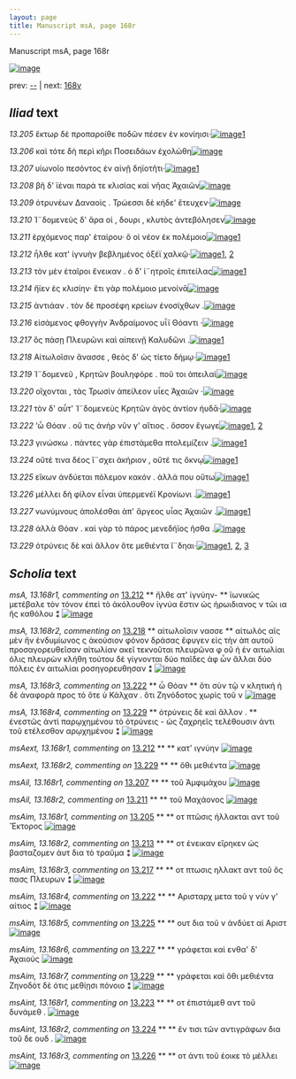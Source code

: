 ```yaml
---
layout: page
title: Manuscript msA, page 168r
---
```


Manuscript msA, page 168r

[![image](http://www.homermultitext.org/iipsrv?OBJ=IIP,1.0&FIF=/project/homer/pyramidal/deepzoom/hmt/vaimg/2017a/VA168RN_0339.tif&WID=100&CVT=JPEG)](http://www.homermultitext.org/ict2/?urn=urn:cite2:hmt:vaimg.2017a:VA168RN_0339)

prev:  [--](../--) | next:  [168v](../168v)

## *Iliad* text

*13.205* <a id="13.205"/> ἕκτωρ δὲ προπαροίθε ποδῶν πέσεν ἐν κονίηισι·[![image](http://www.homermultitext.org/iipsrv?OBJ=IIP,1.0&FIF=/project/homer/pyramidal/deepzoom/hmt/vaimg/2017a/VA168RN_0339.tif&RGN=0.18,0.2051,0.416,0.0248&WID=1000&CVT=JPEG)](http://www.homermultitext.org/ict2/?urn=urn:cite2:hmt:vaimg.2017a:VA168RN_0339@0.18,0.2051,0.416,0.0248)[1](#msAim_13.168r1)

*13.206* <a id="13.206"/> καὶ τότε δὴ περὶ κῆρι Ποσειδάων ἐχολώθη[![image](http://www.homermultitext.org/iipsrv?OBJ=IIP,1.0&FIF=/project/homer/pyramidal/deepzoom/hmt/vaimg/2017a/VA168RN_0339.tif&RGN=0.176,0.2246,0.405,0.0248&WID=1000&CVT=JPEG)](http://www.homermultitext.org/ict2/?urn=urn:cite2:hmt:vaimg.2017a:VA168RN_0339@0.176,0.2246,0.405,0.0248)

*13.207* <a id="13.207"/> υἱωνοῖο πεσόντος ἐν αἰνῇ δηϊοτῆτι·[![image](http://www.homermultitext.org/iipsrv?OBJ=IIP,1.0&FIF=/project/homer/pyramidal/deepzoom/hmt/vaimg/2017a/VA168RN_0339.tif&RGN=0.174,0.2457,0.355,0.0225&WID=1000&CVT=JPEG)](http://www.homermultitext.org/ict2/?urn=urn:cite2:hmt:vaimg.2017a:VA168RN_0339@0.174,0.2457,0.355,0.0225)[1](#msAil_13.168r1)

*13.208* <a id="13.208"/> βῆ δ' ϊέναι παρά τε κλισίας καὶ νῆας Ἀχαιῶν[![image](http://www.homermultitext.org/iipsrv?OBJ=IIP,1.0&FIF=/project/homer/pyramidal/deepzoom/hmt/vaimg/2017a/VA168RN_0339.tif&RGN=0.175,0.2645,0.393,0.0225&WID=1000&CVT=JPEG)](http://www.homermultitext.org/ict2/?urn=urn:cite2:hmt:vaimg.2017a:VA168RN_0339@0.175,0.2645,0.393,0.0225)

*13.209* <a id="13.209"/> ὀτρυνέων Δαναοὶς . Τρώεσσι δὲ κήδε' ἔτευχεν·[![image](http://www.homermultitext.org/iipsrv?OBJ=IIP,1.0&FIF=/project/homer/pyramidal/deepzoom/hmt/vaimg/2017a/VA168RN_0339.tif&RGN=0.175,0.2825,0.393,0.0233&WID=1000&CVT=JPEG)](http://www.homermultitext.org/ict2/?urn=urn:cite2:hmt:vaimg.2017a:VA168RN_0339@0.175,0.2825,0.393,0.0233)

*13.210* <a id="13.210"/> Ἰ¨δομενεὺς δ' ἄρα οἱ , δουρι , κλυτὸς ἀντεβόλησεν[![image](http://www.homermultitext.org/iipsrv?OBJ=IIP,1.0&FIF=/project/homer/pyramidal/deepzoom/hmt/vaimg/2017a/VA168RN_0339.tif&RGN=0.178,0.302,0.403,0.0233&WID=1000&CVT=JPEG)](http://www.homermultitext.org/ict2/?urn=urn:cite2:hmt:vaimg.2017a:VA168RN_0339@0.178,0.302,0.403,0.0233)

*13.211* <a id="13.211"/> ἐρχόμενος παρ' ἑταίρου· ὅ οἱ νέον ἐκ πολέμοιο[![image](http://www.homermultitext.org/iipsrv?OBJ=IIP,1.0&FIF=/project/homer/pyramidal/deepzoom/hmt/vaimg/2017a/VA168RN_0339.tif&RGN=0.177,0.3208,0.394,0.0233&WID=1000&CVT=JPEG)](http://www.homermultitext.org/ict2/?urn=urn:cite2:hmt:vaimg.2017a:VA168RN_0339@0.177,0.3208,0.394,0.0233)[1](#msAil_13.168r2)

*13.212* <a id="13.212"/> ἦλθε κατ' ἰγνυὴν βεβλημένος ὀξέϊ χαλκῷ·[![image](http://www.homermultitext.org/iipsrv?OBJ=IIP,1.0&FIF=/project/homer/pyramidal/deepzoom/hmt/vaimg/2017a/VA168RN_0339.tif&RGN=0.177,0.3396,0.394,0.024&WID=1000&CVT=JPEG)](http://www.homermultitext.org/ict2/?urn=urn:cite2:hmt:vaimg.2017a:VA168RN_0339@0.177,0.3396,0.394,0.024)[1](#msA_13.168r1), [2](#msAext_13.168r1)

*13.213* <a id="13.213"/> τὸν μὲν ἑταῖροι ἔνεικαν . ὁ δ' ἰ¨ητροῖς ἐπιτείλας[![image](http://www.homermultitext.org/iipsrv?OBJ=IIP,1.0&FIF=/project/homer/pyramidal/deepzoom/hmt/vaimg/2017a/VA168RN_0339.tif&RGN=0.162,0.3599,0.43,0.024&WID=1000&CVT=JPEG)](http://www.homermultitext.org/ict2/?urn=urn:cite2:hmt:vaimg.2017a:VA168RN_0339@0.162,0.3599,0.43,0.024)[1](#msAim_13.168r2)

*13.214* <a id="13.214"/> ἤϊεν ἐς κλισίην· ἔτι γὰρ πολέμοιο μενοίνᾱ[![image](http://www.homermultitext.org/iipsrv?OBJ=IIP,1.0&FIF=/project/homer/pyramidal/deepzoom/hmt/vaimg/2017a/VA168RN_0339.tif&RGN=0.177,0.3772,0.381,0.024&WID=1000&CVT=JPEG)](http://www.homermultitext.org/ict2/?urn=urn:cite2:hmt:vaimg.2017a:VA168RN_0339@0.177,0.3772,0.381,0.024)

*13.215* <a id="13.215"/> ἀντιάαν . τὸν δὲ προσέφη κρείων ἐνοσίχθων .[![image](http://www.homermultitext.org/iipsrv?OBJ=IIP,1.0&FIF=/project/homer/pyramidal/deepzoom/hmt/vaimg/2017a/VA168RN_0339.tif&RGN=0.179,0.3959,0.386,0.024&WID=1000&CVT=JPEG)](http://www.homermultitext.org/ict2/?urn=urn:cite2:hmt:vaimg.2017a:VA168RN_0339@0.179,0.3959,0.386,0.024)

*13.216* <a id="13.216"/> εἰσάμενος φθογγὴν Ἀνδραίμονος υἷϊ Θόαντι ·[![image](http://www.homermultitext.org/iipsrv?OBJ=IIP,1.0&FIF=/project/homer/pyramidal/deepzoom/hmt/vaimg/2017a/VA168RN_0339.tif&RGN=0.179,0.4147,0.393,0.024&WID=1000&CVT=JPEG)](http://www.homermultitext.org/ict2/?urn=urn:cite2:hmt:vaimg.2017a:VA168RN_0339@0.179,0.4147,0.393,0.024)

*13.217* <a id="13.217"/> ὃς πάσῃ Πλευρῶνι καὶ αἰπεινῇ Καλυδῶνι .[![image](http://www.homermultitext.org/iipsrv?OBJ=IIP,1.0&FIF=/project/homer/pyramidal/deepzoom/hmt/vaimg/2017a/VA168RN_0339.tif&RGN=0.161,0.4343,0.407,0.024&WID=1000&CVT=JPEG)](http://www.homermultitext.org/ict2/?urn=urn:cite2:hmt:vaimg.2017a:VA168RN_0339@0.161,0.4343,0.407,0.024)[1](#msAim_13.168r3)

*13.218* <a id="13.218"/> Αἰτωλοῖσιν ἄνασσε , θεὸς δ' ὡς τίετο δήμῳ·[![image](http://www.homermultitext.org/iipsrv?OBJ=IIP,1.0&FIF=/project/homer/pyramidal/deepzoom/hmt/vaimg/2017a/VA168RN_0339.tif&RGN=0.169,0.4523,0.407,0.024&WID=1000&CVT=JPEG)](http://www.homermultitext.org/ict2/?urn=urn:cite2:hmt:vaimg.2017a:VA168RN_0339@0.169,0.4523,0.407,0.024)[1](#msA_13.168r2)

*13.219* <a id="13.219"/> Ἰ¨δομενεῦ , Κρητῶν βουληφόρε . ποῦ τοι ἀπειλαὶ[![image](http://www.homermultitext.org/iipsrv?OBJ=IIP,1.0&FIF=/project/homer/pyramidal/deepzoom/hmt/vaimg/2017a/VA168RN_0339.tif&RGN=0.177,0.4718,0.407,0.024&WID=1000&CVT=JPEG)](http://www.homermultitext.org/ict2/?urn=urn:cite2:hmt:vaimg.2017a:VA168RN_0339@0.177,0.4718,0.407,0.024)

*13.220* <a id="13.220"/> οἴχονται , τὰς Τρωσὶν ἀπείλεον υἷες Ἀχαιῶν ·[![image](http://www.homermultitext.org/iipsrv?OBJ=IIP,1.0&FIF=/project/homer/pyramidal/deepzoom/hmt/vaimg/2017a/VA168RN_0339.tif&RGN=0.178,0.4921,0.394,0.0225&WID=1000&CVT=JPEG)](http://www.homermultitext.org/ict2/?urn=urn:cite2:hmt:vaimg.2017a:VA168RN_0339@0.178,0.4921,0.394,0.0225)

*13.221* <a id="13.221"/> τὸν δ' αὖτ' Ἰ¨δομενεὺς Κρητῶν ἀγὸς ἀντίον ήυδᾱ·[![image](http://www.homermultitext.org/iipsrv?OBJ=IIP,1.0&FIF=/project/homer/pyramidal/deepzoom/hmt/vaimg/2017a/VA168RN_0339.tif&RGN=0.176,0.5079,0.431,0.0225&WID=1000&CVT=JPEG)](http://www.homermultitext.org/ict2/?urn=urn:cite2:hmt:vaimg.2017a:VA168RN_0339@0.176,0.5079,0.431,0.0225)

*13.222* <a id="13.222"/> ‘ὦ Θόαν . οὔ τις ἀνὴρ νῦν γ' αἴτιος . ὅσσον ἔγωγε[![image](http://www.homermultitext.org/iipsrv?OBJ=IIP,1.0&FIF=/project/homer/pyramidal/deepzoom/hmt/vaimg/2017a/VA168RN_0339.tif&RGN=0.158,0.5282,0.419,0.0225&WID=1000&CVT=JPEG)](http://www.homermultitext.org/ict2/?urn=urn:cite2:hmt:vaimg.2017a:VA168RN_0339@0.158,0.5282,0.419,0.0225)[1](#msA_13.168r3), [2](#msAim_13.168r4)

*13.223* <a id="13.223"/> γινώσκω . πάντες γὰρ ἐπιστάμεθα πτολεμίζειν .[![image](http://www.homermultitext.org/iipsrv?OBJ=IIP,1.0&FIF=/project/homer/pyramidal/deepzoom/hmt/vaimg/2017a/VA168RN_0339.tif&RGN=0.165,0.5477,0.424,0.027&WID=1000&CVT=JPEG)](http://www.homermultitext.org/ict2/?urn=urn:cite2:hmt:vaimg.2017a:VA168RN_0339@0.165,0.5477,0.424,0.027)[1](#msAint_13.168r1)

*13.224* <a id="13.224"/> οὔτέ τινα δέος ἴ¨σχει ἀκήριον , οὔτέ τις ὄκνῳ[![image](http://www.homermultitext.org/iipsrv?OBJ=IIP,1.0&FIF=/project/homer/pyramidal/deepzoom/hmt/vaimg/2017a/VA168RN_0339.tif&RGN=0.178,0.5657,0.4,0.0248&WID=1000&CVT=JPEG)](http://www.homermultitext.org/ict2/?urn=urn:cite2:hmt:vaimg.2017a:VA168RN_0339@0.178,0.5657,0.4,0.0248)[1](#msAint_13.168r2)

*13.225* <a id="13.225"/> εἴκων ἀνδύεται πόλεμον κακόν . ἀλλά που οὕτω[![image](http://www.homermultitext.org/iipsrv?OBJ=IIP,1.0&FIF=/project/homer/pyramidal/deepzoom/hmt/vaimg/2017a/VA168RN_0339.tif&RGN=0.179,0.5838,0.422,0.0233&WID=1000&CVT=JPEG)](http://www.homermultitext.org/ict2/?urn=urn:cite2:hmt:vaimg.2017a:VA168RN_0339@0.179,0.5838,0.422,0.0233)[1](#msAim_13.168r5)

*13.226* <a id="13.226"/> μέλλει δὴ φίλον εἶναι ὑπερμενέϊ Κρονίωνι .[![image](http://www.homermultitext.org/iipsrv?OBJ=IIP,1.0&FIF=/project/homer/pyramidal/deepzoom/hmt/vaimg/2017a/VA168RN_0339.tif&RGN=0.17,0.6018,0.409,0.0255&WID=1000&CVT=JPEG)](http://www.homermultitext.org/ict2/?urn=urn:cite2:hmt:vaimg.2017a:VA168RN_0339@0.17,0.6018,0.409,0.0255)[1](#msAint_13.168r3)

*13.227* <a id="13.227"/> νωνύμνους ἀπολέσθαι ἀπ' ἄργεος υἷας Ἀχαιῶν .[![image](http://www.homermultitext.org/iipsrv?OBJ=IIP,1.0&FIF=/project/homer/pyramidal/deepzoom/hmt/vaimg/2017a/VA168RN_0339.tif&RGN=0.179,0.6228,0.425,0.024&WID=1000&CVT=JPEG)](http://www.homermultitext.org/ict2/?urn=urn:cite2:hmt:vaimg.2017a:VA168RN_0339@0.179,0.6228,0.425,0.024)[1](#msAim_13.168r6)

*13.228* <a id="13.228"/> ἀλλὰ Θόαν . καὶ γὰρ τὸ πάρος μενεδήϊος ῆσθα .[![image](http://www.homermultitext.org/iipsrv?OBJ=IIP,1.0&FIF=/project/homer/pyramidal/deepzoom/hmt/vaimg/2017a/VA168RN_0339.tif&RGN=0.179,0.6424,0.409,0.024&WID=1000&CVT=JPEG)](http://www.homermultitext.org/ict2/?urn=urn:cite2:hmt:vaimg.2017a:VA168RN_0339@0.179,0.6424,0.409,0.024)

*13.229* <a id="13.229"/> ὀτρύνεις δὲ καὶ ἄλλον ὅτε μεθιέντα ἴ¨δηαι·[![image](http://www.homermultitext.org/iipsrv?OBJ=IIP,1.0&FIF=/project/homer/pyramidal/deepzoom/hmt/vaimg/2017a/VA168RN_0339.tif&RGN=0.177,0.6604,0.387,0.0218&WID=1000&CVT=JPEG)](http://www.homermultitext.org/ict2/?urn=urn:cite2:hmt:vaimg.2017a:VA168RN_0339@0.177,0.6604,0.387,0.0218)[1](#msAim_13.168r7), [2](#msA_13.168r4), [3](#msAext_13.168r2)

## *Scholia* text

*msA, 13.168r1, commenting on* [13.212](#13.212)  <a id="msA_13.168r1"/> **													 														 ἤλθε ατ' ἰγνύην- 												** 													 ϊωνικὼς μετέβαλε τὸν τόνον ἐπεὶ τὸ ἀκόλουθον ἰγνύα ἔστιν ὡς ἡρωιδιανος ν τῶι ια ῆς καθόλου ⁑ 												[![image](http://www.homermultitext.org/iipsrv?OBJ=IIP,1.0&FIF=/project/homer/pyramidal/deepzoom/hmt/vaimg/2017a/VA168RN_0339.tif&RGN=0.664,0.3401,0.139,0.0578&WID=1000&CVT=JPEG)](http://www.homermultitext.org/ict2/?urn=urn:cite2:hmt:vaimg.2017a:VA168RN_0339@0.664,0.3401,0.139,0.0578)

*msA, 13.168r2, commenting on* [13.218](#13.218)  <a id="msA_13.168r2"/> **													 														 αἰτωλοῖσιν νασσε 												** 													 														 αἱτωλὸς αῖς μὲν ἤν ἐνδυμίωνος ς ἀκούσιον φόνον δράσας ἔφυγεν εἰς τὴν 														ἀπ αυτοῦ προσαγορευθεῖσαν αἰτωλίαν ακεῖ τεκνοῦται πλευρῶνα φ οῦ ἡ ἐν αιτωλίαι όλις πλευρὼν κλήθη τούτου δὲ γίγνονται δύο παῖδες ἀφ 														ὦν ἄλλαι δύο πόλεις ἐν αιτωλίαι ροσηγορευθησαν ⁑ 												[![image](http://www.homermultitext.org/iipsrv?OBJ=IIP,1.0&FIF=/project/homer/pyramidal/deepzoom/hmt/vaimg/2017a/VA168RN_0339.tif&RGN=0.652,0.3941,0.164,0.1066&WID=1000&CVT=JPEG)](http://www.homermultitext.org/ict2/?urn=urn:cite2:hmt:vaimg.2017a:VA168RN_0339@0.652,0.3941,0.164,0.1066)

*msA, 13.168r3, commenting on* [13.222](#13.222)  <a id="msA_13.168r3"/> **													 ὦ Θόαν 													 												** 													 ὅτι σὺν τῷ ν κλητική ἡ δὲ ἀναφορὰ προς τὸ 															 															 																 ὅτε ὺ Κάλχαν 															 														 . ὅτι Ζηνόδοτος χωρὶς τοῦ ν 													 												[![image](http://www.homermultitext.org/iipsrv?OBJ=IIP,1.0&FIF=/project/homer/pyramidal/deepzoom/hmt/vaimg/2017a/VA168RN_0339.tif&RGN=0.654,0.497,0.164,0.0413&WID=1000&CVT=JPEG)](http://www.homermultitext.org/ict2/?urn=urn:cite2:hmt:vaimg.2017a:VA168RN_0339@0.654,0.497,0.164,0.0413)

*msA, 13.168r4, commenting on* [13.229](#13.229)  <a id="msA_13.168r4"/> **													 ὀτρύνεις δὲ καὶ ἄλλον . 												** 													 ἐνεστῶς ἀντὶ παρῳχημένου τὸ ὀτρύνεις - ὡς 															 															 ζαχρηεῖς τελέθουσιν 														 ἀντι τοῦ ετέλεσθον αρῳχημένου ⁑ 												[![image](http://www.homermultitext.org/iipsrv?OBJ=IIP,1.0&FIF=/project/homer/pyramidal/deepzoom/hmt/vaimg/2017a/VA168RN_0339.tif&RGN=0.173,0.6952,0.599,0.0308&WID=1000&CVT=JPEG)](http://www.homermultitext.org/ict2/?urn=urn:cite2:hmt:vaimg.2017a:VA168RN_0339@0.173,0.6952,0.599,0.0308)

*msAext, 13.168r1, commenting on* [13.212](#13.212)  <a id="msAext_13.168r1"/> **							 						** 							 κατ' ιγνύην 						[![image](http://www.homermultitext.org/iipsrv?OBJ=IIP,1.0&FIF=/project/homer/pyramidal/deepzoom/hmt/vaimg/2017a/VA168RN_0339.tif&RGN=0.8128,0.3304,0.06927,0.02393&WID=1000&CVT=JPEG)](http://www.homermultitext.org/ict2/?urn=urn:cite2:hmt:vaimg.2017a:VA168RN_0339@0.8128,0.3304,0.06927,0.02393)

*msAext, 13.168r2, commenting on* [13.229](#13.229)  <a id="msAext_13.168r2"/> **							 						** 							 ὅθι μεθιέντα 						[![image](http://www.homermultitext.org/iipsrv?OBJ=IIP,1.0&FIF=/project/homer/pyramidal/deepzoom/hmt/vaimg/2017a/VA168RN_0339.tif&RGN=0.8137,0.6575,0.07590,0.02586&WID=1000&CVT=JPEG)](http://www.homermultitext.org/ict2/?urn=urn:cite2:hmt:vaimg.2017a:VA168RN_0339@0.8137,0.6575,0.07590,0.02586)

*msAil, 13.168r1, commenting on* [13.207](#13.207)  <a id="msAil_13.168r1"/> **							 						** 							 τοῦ Ἀμφιμάχου 						[![image](http://www.homermultitext.org/iipsrv?OBJ=IIP,1.0&FIF=/project/homer/pyramidal/deepzoom/hmt/vaimg/2017a/VA168RN_0339.tif&RGN=0.2036,0.2412,0.06522,0.01674&WID=1000&CVT=JPEG)](http://www.homermultitext.org/ict2/?urn=urn:cite2:hmt:vaimg.2017a:VA168RN_0339@0.2036,0.2412,0.06522,0.01674)

*msAil, 13.168r2, commenting on* [13.211](#13.211)  <a id="msAil_13.168r2"/> **							 						** 							 τοῦ Μαχάονος 						[![image](http://www.homermultitext.org/iipsrv?OBJ=IIP,1.0&FIF=/project/homer/pyramidal/deepzoom/hmt/vaimg/2017a/VA168RN_0339.tif&RGN=0.3556,0.3195,0.04569,0.01342&WID=1000&CVT=JPEG)](http://www.homermultitext.org/ict2/?urn=urn:cite2:hmt:vaimg.2017a:VA168RN_0339@0.3556,0.3195,0.04569,0.01342)

*msAim, 13.168r1, commenting on* [13.205](#13.205)  <a id="msAim_13.168r1"/> **							 						** 							 								 οτ πτῶσις ήλλακται αντ τοῦ Ἔκτορος 							 						[![image](http://www.homermultitext.org/iipsrv?OBJ=IIP,1.0&FIF=/project/homer/pyramidal/deepzoom/hmt/vaimg/2017a/VA168RN_0339.tif&RGN=0.5980,0.2075,0.06522,0.01881&WID=1000&CVT=JPEG)](http://www.homermultitext.org/ict2/?urn=urn:cite2:hmt:vaimg.2017a:VA168RN_0339@0.5980,0.2075,0.06522,0.01881)

*msAim, 13.168r2, commenting on* [13.213](#13.213)  <a id="msAim_13.168r2"/> **							 						** 							 								 οτ ένεικαν εἴρηκεν ὡς βασταζομεν 								 ἀυτ δια τὸ τραῦμα ⁑ 						[![image](http://www.homermultitext.org/iipsrv?OBJ=IIP,1.0&FIF=/project/homer/pyramidal/deepzoom/hmt/vaimg/2017a/VA168RN_0339.tif&RGN=0.5862,0.3560,0.06798,0.02739&WID=1000&CVT=JPEG)](http://www.homermultitext.org/ict2/?urn=urn:cite2:hmt:vaimg.2017a:VA168RN_0339@0.5862,0.3560,0.06798,0.02739)

*msAim, 13.168r3, commenting on* [13.217](#13.217)  <a id="msAim_13.168r3"/> **							 						** 							 								 οτ πτωσις ηλλακτ 								 αντ τοῦ ὅς πασς 								 Πλευρων ⁑ 						[![image](http://www.homermultitext.org/iipsrv?OBJ=IIP,1.0&FIF=/project/homer/pyramidal/deepzoom/hmt/vaimg/2017a/VA168RN_0339.tif&RGN=0.5678,0.4368,0.07056,0.01923&WID=1000&CVT=JPEG)](http://www.homermultitext.org/ict2/?urn=urn:cite2:hmt:vaimg.2017a:VA168RN_0339@0.5678,0.4368,0.07056,0.01923)

*msAim, 13.168r4, commenting on* [13.222](#13.222)  <a id="msAim_13.168r4"/> **							 						** 							 								 Αρισταρχ μετα τοῦ γ νὺν γ' αίτιος ⁑ 						[![image](http://www.homermultitext.org/iipsrv?OBJ=IIP,1.0&FIF=/project/homer/pyramidal/deepzoom/hmt/vaimg/2017a/VA168RN_0339.tif&RGN=0.5798,0.5311,0.07240,0.02213&WID=1000&CVT=JPEG)](http://www.homermultitext.org/ict2/?urn=urn:cite2:hmt:vaimg.2017a:VA168RN_0339@0.5798,0.5311,0.07240,0.02213)

*msAim, 13.168r5, commenting on* [13.225](#13.225)  <a id="msAim_13.168r5"/> **							 						** 							 								 ουτ δια τοῦ ν 								 ἀνδύετ αἱ Αριστ 							 						[![image](http://www.homermultitext.org/iipsrv?OBJ=IIP,1.0&FIF=/project/homer/pyramidal/deepzoom/hmt/vaimg/2017a/VA168RN_0339.tif&RGN=0.5962,0.5830,0.07848,0.02296&WID=1000&CVT=JPEG)](http://www.homermultitext.org/ict2/?urn=urn:cite2:hmt:vaimg.2017a:VA168RN_0339@0.5962,0.5830,0.07848,0.02296)

*msAim, 13.168r6, commenting on* [13.227](#13.227)  <a id="msAim_13.168r6"/> **							 						** 							 γράφεται καὶ ενθα' δ' 								 Ἀχαιοὺς 							 						[![image](http://www.homermultitext.org/iipsrv?OBJ=IIP,1.0&FIF=/project/homer/pyramidal/deepzoom/hmt/vaimg/2017a/VA168RN_0339.tif&RGN=0.5954,0.6191,0.07001,0.01992&WID=1000&CVT=JPEG)](http://www.homermultitext.org/ict2/?urn=urn:cite2:hmt:vaimg.2017a:VA168RN_0339@0.5954,0.6191,0.07001,0.01992)

*msAim, 13.168r7, commenting on* [13.229](#13.229)  <a id="msAim_13.168r7"/> **							 						** 							 γράφεται καὶ ὅθι μεθιέντα Ζηνοδότ δὲ ότις μεθίῃσι πόνοιο ⁑ 						[![image](http://www.homermultitext.org/iipsrv?OBJ=IIP,1.0&FIF=/project/homer/pyramidal/deepzoom/hmt/vaimg/2017a/VA168RN_0339.tif&RGN=0.5648,0.6620,0.08235,0.03154&WID=1000&CVT=JPEG)](http://www.homermultitext.org/ict2/?urn=urn:cite2:hmt:vaimg.2017a:VA168RN_0339@0.5648,0.6620,0.08235,0.03154)

*msAint, 13.168r1, commenting on* [13.223](#13.223)  <a id="msAint_13.168r1"/> **							 						** 							 οτ ἐπιστάμεθ αντ τοῦ 							 δυνάμεθ . 						[![image](http://www.homermultitext.org/iipsrv?OBJ=IIP,1.0&FIF=/project/homer/pyramidal/deepzoom/hmt/vaimg/2017a/VA168RN_0339.tif&RGN=0.1083,0.5487,0.06043,0.02351&WID=1000&CVT=JPEG)](http://www.homermultitext.org/ict2/?urn=urn:cite2:hmt:vaimg.2017a:VA168RN_0339@0.1083,0.5487,0.06043,0.02351)

*msAint, 13.168r2, commenting on* [13.224](#13.224)  <a id="msAint_13.168r2"/> **							 						** 							 ἔν τισι τῶν αντιγράφων δια τοῦ δε 								 ουδ . 						[![image](http://www.homermultitext.org/iipsrv?OBJ=IIP,1.0&FIF=/project/homer/pyramidal/deepzoom/hmt/vaimg/2017a/VA168RN_0339.tif&RGN=0.1166,0.5707,0.06595,0.03555&WID=1000&CVT=JPEG)](http://www.homermultitext.org/ict2/?urn=urn:cite2:hmt:vaimg.2017a:VA168RN_0339@0.1166,0.5707,0.06595,0.03555)

*msAint, 13.168r3, commenting on* [13.226](#13.226)  <a id="msAint_13.168r3"/> **							 						** 							 οτ ἀντι τοῦ έοικε τὸ μέλλει 							 						[![image](http://www.homermultitext.org/iipsrv?OBJ=IIP,1.0&FIF=/project/homer/pyramidal/deepzoom/hmt/vaimg/2017a/VA168RN_0339.tif&RGN=0.1113,0.6084,0.05803,0.02061&WID=1000&CVT=JPEG)](http://www.homermultitext.org/ict2/?urn=urn:cite2:hmt:vaimg.2017a:VA168RN_0339@0.1113,0.6084,0.05803,0.02061)